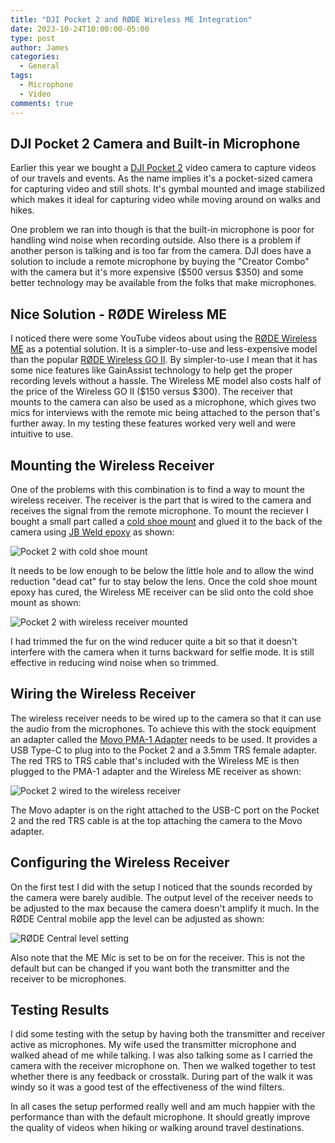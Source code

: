 ```yaml
---
title: "DJI Pocket 2 and RØDE Wireless ME Integration"
date: 2023-10-24T10:00:00-05:00
type: post
author: James
categories:
  - General
tags:
  - Microphone
  - Video
comments: true
---
```


## DJI Pocket 2 Camera and Built-in Microphone

Earlier this year we bought a
[DJI Pocket 2](https://www.dji.com/pocket-2) video camera to capture
videos of our travels and events. As the name implies it's a pocket-sized
camera for capturing video and still shots. It's gymbal mounted and image
stabilized which makes it ideal for capturing video while moving around
on walks and hikes.

One problem we ran into though is that the built-in microphone is poor for
handling wind noise when recording outside. Also there is a problem if
another person is talking and is too far from the camera.  DJI does have
a solution to include a remote microphone by buying the "Creator Combo"
with the camera but it's more expensive ($500 versus $350) and some better
technology may be available from the folks that make microphones.

## Nice Solution - RØDE Wireless ME

I noticed there were some YouTube videos about using the
[RØDE Wireless ME](https://rode.com/en-us/microphones/wireless/wireless-me)
as a potential solution. It is a simpler-to-use and less-expensive
model than the popular
[RØDE Wireless GO II](https://rode.com/en/microphones/wireless/wirelessgoii).
By simpler-to-use I mean that it has some nice features like GainAssist technology
to help get the proper recording levels without a hassle. The Wireless ME model also costs
half of the price of the Wireless GO II ($150 versus $300). The receiver that
mounts to the camera can also be used as a microphone, which gives two mics
for interviews with the remote mic being attached to the person that's further
away.  In my testing these features worked very well and were intuitive to use.

## Mounting the Wireless Receiver

One of the problems with this combination is to find a way to mount the
wireless receiver. The receiver is the part that is wired to the camera and
receives the signal from the remote microphone.
To mount the reciever I bought a small part called a
[cold shoe mount](https://www.amazon.com/Adapter-Bracket-Standard-Thread-Monitor/dp/B01MD29V3X?th=1)
and glued it to the back of the camera using
[JB Weld epoxy](https://www.jbweld.com/product/j-b-weld-twin-tube)
as shown:

![Pocket 2 with cold shoe mount](/images/pocket2_with_cold_shoe_mount.jpg)

It needs to be low enough to be below the little hole and to allow the wind reduction
"dead cat" fur to stay below the lens. Once the cold shoe mount epoxy has cured, the
Wireless ME receiver can be slid onto the cold shoe mount as shown:

![Pocket 2 with wireless receiver mounted](/images/pocket2_with_rode_wireless_me.jpg)

I had trimmed the fur on the wind reducer quite a bit so that it doesn't interfere with
the camera when it turns backward for selfie mode. It is still effective in reducing
wind noise when so trimmed.

## Wiring the Wireless Receiver

The wireless receiver needs to be wired up to the camera so that it can use the audio
from the microphones. To achieve this with the stock equipment an adapter called the
[Movo PMA-1 Adapter](https://www.amazon.com/dp/B087YV798X?th=1) needs to be used.
It provides a USB Type-C to plug into to the Pocket 2 and a 3.5mm TRS female adapter.
The red TRS to TRS cable that's included with the Wireless ME is then plugged to the
PMA-1 adapter and the Wireless ME receiver as shown:

![Pocket 2 wired to the wireless receiver](/images/pocket2_wired_to_receiver.jpg)

The Movo adapter is on the right attached to the USB-C port on the Pocket 2 and
the red TRS cable is at the top attaching the camera to the Movo adapter.

## Configuring the Wireless Receiver

On the first test I did with the setup I noticed that the sounds recorded by the
camera were barely audible. The output level of the receiver needs to be adjusted to
the max because the camera doesn't amplify it much. In the RØDE Central mobile app
the level can be adjusted as shown:

![RØDE Central level setting](/images/rode_central_level_setting.jpg)

Also note that the ME Mic is set to be on for the receiver. This is not the default
but can be changed if you want both the transmitter and the receiver to be microphones.

## Testing Results

I did some testing with the setup by having both the transmitter and receiver active
as microphones. My wife used the transmitter microphone and walked ahead of me while
talking.  I was also talking some as I carried the camera with the receiver microphone on.
Then we walked together to test whether there is any feedback or crosstalk.  During
part of the walk it was windy so it was a good test of the effectiveness of the wind filters.

In all cases the setup performed really well and am much happier with the performance
than with the default microphone. It should greatly improve the quality of videos when
hiking or walking around travel destinations.

